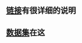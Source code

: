 ## [链接](https://xz.aliyun.com/t/12590)有很详细的说明

## [数据集](https://www.kaggle.com/competitions/malware-classification/data)在这